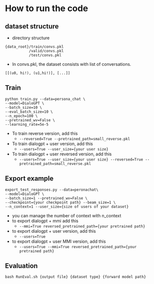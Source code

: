 # How to run the code
## dataset structure
- directory structure 
```
{data_root}/train/convs.pkl
           /valid/convs.pkl
           /test/convs.pkl
```
- In convs.pkl, the dataset consists with list of conversations.

```[[(u0, hi!), (u1,hi!)], [...]]```

## Train

```
python train.py --data=persona_chat \
--model=DialoGPT \
--batch_size=10 \
--eval_batch_size=10 \
--n_epoch=100 \
--pretrained_wv=False \
--learning_rate=5e-5 
```

- To train reverse version, add this 
    -  `--reversed=True --pretrained_path=small_reverse.pkl`
- To train dialogpt + user version, add this
    - `--users=True --user_size={your user size}`
- To train dialogpt + user reversed version, add this
    - `--users=True --user_size={your user size} --reversed=True --pretrained_path=small_reverse.pkl` 




## Export example 
```
export_test_responses.py --data=peronachat\
--model=DialoGPT \
--batch_size=1 --pretrained_wv=False \
--checkpoint={your checkpoint path} --beam_size=1 \
--n_context=1 --user_size={size of users of your dataset}
```
- you can manage the number of context with n_context 
- to export dialogpt + mmi add this 
    - `--mmi=True reversed_pretrained_path={your pretrained path}`
- to export dialogpt + user version, add this 
    - `--users=True`
- to export dialogpt + user MMI version, add this 
    - `--users=True --mmi=True reversed_pretrained_path={your pretrained path}`



## Evaluation 
```
bash RunEval.sh {output file} {dataset type} {forward model path}
```
